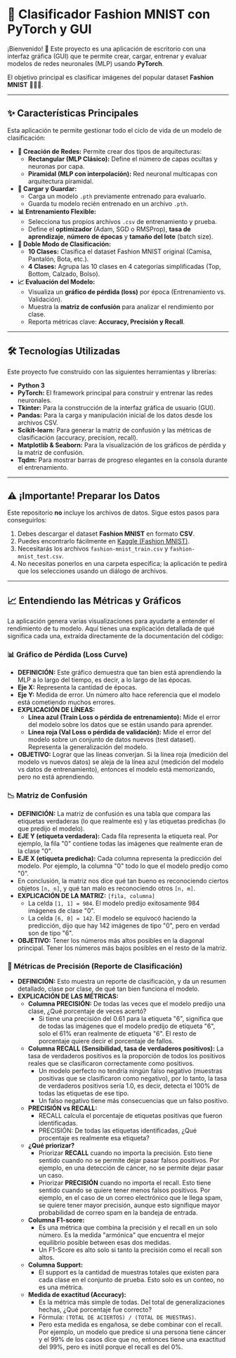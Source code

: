 # 🤖 Clasificador Fashion MNIST con PyTorch y GUI

¡Bienvenido! 👋 Este proyecto es una aplicación de escritorio con una interfaz gráfica (GUI) que te permite crear, cargar, entrenar y evaluar modelos de redes neuronales (MLP) usando **PyTorch**.

El objetivo principal es clasificar imágenes del popular dataset **Fashion MNIST** 👕👖👟.

---

## ✨ Características Principales

Esta aplicación te permite gestionar todo el ciclo de vida de un modelo de clasificación:

* **🧠 Creación de Redes:** Permite crear dos tipos de arquitecturas:
    * **Rectangular (MLP Clásico):** Define el número de capas ocultas y neuronas por capa.
    * **Piramidal (MLP con interpolación):** Red neuronal multicapas con arquitectura piramidal.
* **💾 Cargar y Guardar:**
    * Carga un modelo `.pth` previamente entrenado para evaluarlo.
    * Guarda tu modelo recién entrenado en un archivo `.pth`.
* **📊 Entrenamiento Flexible:**
    * Selecciona tus propios archivos `.csv` de entrenamiento y prueba.
    * Define el **optimizador** (Adam, SGD o RMSProp), **tasa de aprendizaje**, **número de épocas** y **tamaño del lote** (batch size).
* **🔄 Doble Modo de Clasificación:**
    * **10 Clases:** Clasifica el dataset Fashion MNIST original (Camisa, Pantalón, Bota, etc.).
    * **4 Clases:** Agrupa las 10 clases en 4 categorías simplificadas (Top, Bottom, Calzado, Bolso).
* **📈 Evaluación del Modelo:**
    * Visualiza un **gráfico de pérdida (loss)** por época (Entrenamiento vs. Validación).
    * Muestra la **matriz de confusión** para analizar el rendimiento por clase.
    * Reporta métricas clave: **Accuracy, Precisión y Recall**.

---

## 🛠️ Tecnologías Utilizadas

Este proyecto fue construido con las siguientes herramientas y librerías:

* **Python 3**
* **PyTorch:** El framework principal para construir y entrenar las redes neuronales.
* **Tkinter:** Para la construcción de la interfaz gráfica de usuario (GUI).
* **Pandas:** Para la carga y manipulación inicial de los datos desde los archivos CSV.
* **Scikit-learn:** Para generar la matriz de confusión y las métricas de clasificación (accuracy, precision, recall).
* **Matplotlib & Seaborn:** Para la visualización de los gráficos de pérdida y la matriz de confusión.
* **Tqdm:** Para mostrar barras de progreso elegantes en la consola durante el entrenamiento.

---

## ⚠️ ¡Importante! Preparar los Datos

Este repositorio **no** incluye los archivos de datos. Sigue estos pasos para conseguirlos:

1.  Debes descargar el dataset **Fashion MNIST** en formato **CSV**.
2.  Puedes encontrarlo fácilmente en [Kaggle (Fashion MNIST)](https://www.kaggle.com/datasets/zalando-research/fashionmnist).
3.  Necesitarás los archivos `fashion-mnist_train.csv` y `fashion-mnist_test.csv`.
4.  No necesitas ponerlos en una carpeta específica; la aplicación te pedirá que los selecciones usando un diálogo de archivos.

---

## 📈 Entendiendo las Métricas y Gráficos

La aplicación genera varias visualizaciones para ayudarte a entender el rendimiento de tu modelo. Aquí tienes una explicación detallada de qué significa cada una, extraída directamente de la documentación del código:

### 📊 Gráfico de Pérdida (Loss Curve)

* **DEFINICIÓN:** Este gráfico demuestra que tan bien está aprendiendo la MLP a lo largo del tiempo, es decir, a lo largo de las épocas.
* **Eje X:** Representa la cantidad de épocas.
* **Eje Y:** Medida de error. Un número alto hace referencia que el modelo está cometiendo muchos errores.
* **EXPLICACIÓN DE LÍNEAS:**
    * **Línea azul (Train Loss o pérdida de entrenamiento):** Mide el error del modelo sobre los datos que se están usando para aprender.
    * **Línea roja (Val Loss o pérdida de validación):** Mide el error del modelo sobre un conjunto de datos nuevos (test dataset). Representa la generalización del modelo.
* **OBJETIVO:** Lograr que las líneas converjan. Si la línea roja (medición del modelo vs nuevos datos) se aleja de la línea azul (medición del modelo vs datos de entrenamiento), entonces el modelo está memorizando, pero no está aprendiendo.

### 📉 Matriz de Confusión

* **DEFINICIÓN:** La matriz de confusión es una tabla que compara las etiquetas verdaderas (lo que realmente es) y las etiquetas predichas (lo que predijo el modelo).
* **EJE Y (etiqueta verdadera):** Cada fila representa la etiqueta real. Por ejemplo, la fila "0" contiene todas las imágenes que realmente eran de la clase "0".
* **EJE X (etiqueta predicha):** Cada columna representa la predicción del modelo. Por ejemplo, la columna "0" todo lo que el modelo predijo como "0".
* En conclusión, la matriz nos dice qué tan bueno es reconociendo ciertos objetos `[n, n]`, y qué tan malo es reconociendo otros `[n, m]`.
* **EXPLICACIÓN DE LA MATRIZ:** `[fila, columna]`
    * La celda `[1, 1] = 984`. El modelo predijo exitosamente 984 imágenes de clase "0".
    * La celda `[6, 0] = 142`. El modelo se equivocó haciendo la predicción, dijo que hay 142 imágenes de tipo "0", pero en verdad son de tipo "6".
* **OBJETIVO:** Tener los números más altos posibles en la diagonal principal. Tener los números más bajos posibles en el resto de la matriz.

### 🎯 Métricas de Precisión (Reporte de Clasificación)

* **DEFINICIÓN:** Esto muestra un reporte de clasificación, y da un resumen detallado, clase por clase, de qué tan bien funciona el modelo.
* **EXPLICACIÓN DE LAS MÉTRICAS:**
    * **Columna PRECISIÓN:** De todas las veces que el modelo predijo una clase, ¿Qué porcentaje de veces acertó?
        * Si tiene una precisión del 0.61 para la etiqueta "6", significa que de todas las imágenes que el modelo predijo de etiqueta "6", solo el 61% eran realmente de etiqueta "6". El resto de porcentaje quiere decir el porcentaje de fallos.
    * **Columna RECALL (Sensibilidad, tasa de verdaderos positivos):** La tasa de verdaderos positivos es la proporción de todos los positivos reales que se clasificaron correctamente como positivos.
        * Un modelo perfecto no tendría ningún falso negativo (muestras positivas que se clasificaron como negativo), por lo tanto, la tasa de verdaderos positivos sería 1.0, es decir, detecta el 100% de todas las etiquetas de ese tipo.
        * Un falso negativo tiene más consecuencias que un falso positivo.
    * **PRECISIÓN vs RECALL:**
        * RECALL calcula el porcentaje de etiquetas positivas que fueron identificadas.
        * PRECISIÓN: De todas las etiquetas identificadas, ¿Qué procentaje es realmente esa etiqueta?
    * **¿Qué priorizar?**
        * Priorizar **RECALL** cuando no importa la precisión. Esto tiene sentido cuando no se permite dejar pasar falsos positivos. Por ejemplo, en una detección de cáncer, no se permite dejar pasar un caso.
        * Priorizar **PRECISIÓN** cuando no importa el recall. Esto tiene sentido cuando se quiere tener menos falsos positivos. Por ejemplo, en el caso de un correo electrónico que le llega spam, se quiere tener mayor precisión, aunque esto signifique mayor probabilidad de correo spam en la bandeja de entrada.
    * **Columna F1-score:**
        * Es una métrica que combina la precisión y el recall en un solo número. Es la medida "armónica" que encuentra el mejor equilibrio posible between esas dos medidas.
        * Un F1-Score es alto solo si tanto la precisión como el recall son altos.
    * **Columna Support:**
        * El support es la cantidad de muestras totales que existen para cada clase en el conjunto de prueba. Esto solo es un conteo, no es una métrica.
    * **Medida de exactitud (Accuracy):**
        * Es la métrica más simple de todas. Del total de generalizaciones hechas, ¿Qué porcentaje fue correcto?
        * Fórmula: `(TOTAL DE ACIERTOS) / (TOTAL DE MUESTRAS)`.
        * Pero esta medida es engañosa, se debe combinar con el recall. Por ejemplo, un modelo que predice si una persona tiene cáncer y el 99% de los casos dice que no, entonces tiene una exactitud del 99%, pero es inútil porque el recall es del 0%.
